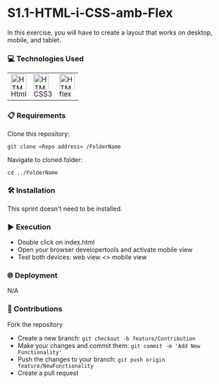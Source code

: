 # S1.1-HTML-i-CSS-amb-Flex
In this exercise, you will have to create a layout that works on desktop, mobile, and tablet.

<h3>💻 Technologies Used</h3>

<table>
  <tr>
      <td>
        <a href="#"><img src="https://cdn.jsdelivr.net/gh/devicons/devicon@latest/icons/html5/html5-original.svg" alt="HTML" width="35" height="35"/></a><br>Html
      </td>
      <td>
        <a href="#"><img src="https://cdn.jsdelivr.net/gh/devicons/devicon@latest/icons/css3/css3-original.svg" alt="HTML" width="35" height="35"/></a><br>CSS3
      </td>
      <td>
        <a href="#"><img src="https://cdn.jsdelivr.net/gh/devicons/devicon@latest/icons/flex/flex-original.svg" alt="HTML" width="35" height="35"/></a><br>flex
      </td>
  </tr>
</table>

<h3>📋 Requirements</h3>

<div align="left">
Clone this repository:
  
`````
git clone <Repo address> /FolderName
`````

Navigate to cloned folder:

`````
cd ../FolderName
`````
</div>

<h3>🛠️ Installation</h3>

<div align="left">
This sprint doesn't need to be installed.
</div>

<h3>▶️ Execution</h3>

- Double click on index.html
- Open your browser developertools and activate mobile view
- Test both devices: web view <> mobile view

<h3>🌐 Deployment</h3>

<div align="left">
N/A
</div>

<h3>🤝 Contributions</h3>

Fork the repository  
- Create a new branch: `git checkout -b feature/Contribution`
- Make your changes and commit them: `git commit -m 'Add New Functionality'`
- Push the changes to your branch: `git push origin feature/NewFunctionality`
- Create a pull request
